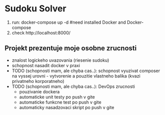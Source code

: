 # Sudoku Solver

1. run: docker-compose up -d #need installed Docker and Docker-compose
2. check http://localhost:8000/

## Projekt prezentuje moje osobne zrucnosti
- znalost logickeho uvazovania (riesenie sudoku)
- schopnost nasadit docker v praxi
- TODO (schopnosti mam, ale chyba cas..): schopnost vyuzivat composer na vyssej urovni - vytvorenie a pouzitie vlastneho balika (kvazi privatneho korporatneho)
- TODO (schopnosti mam, ale chyba cas..): DevOps zrucnosti
  - pouzivanie dockera
  - automaticke unit testy po push v gite
  - automaticke funkcne test po push v gite
  - automaticky nasadzovaci skript po push v gite
